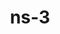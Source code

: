 ---
layout: page
title: ns-3
description: Contributing performance optimizations, performance profiling and trying to upstream CMake and MinGW support 
redirect: https://gitlab.com/nsnam/ns-3-dev
img: /assets/img/nsnam_ns3.png
importance: 1
category: fun
---